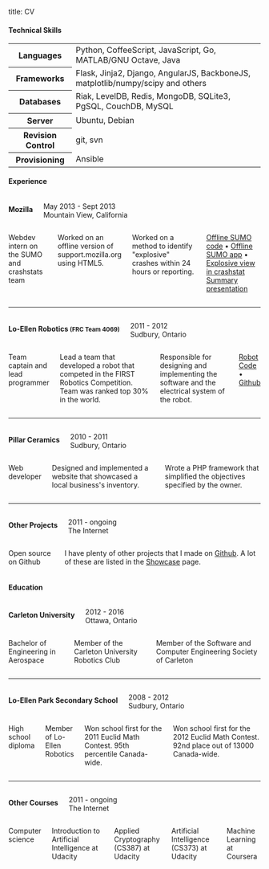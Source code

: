 title: CV


<h4>Technical Skills</h4>
<table class="cv">
  <tbody>
    <tr>
      <th>Languages</th>
      <td>Python, CoffeeScript, JavaScript, Go, MATLAB/GNU Octave, Java</td>
    </tr>
    <tr>
      <th>Frameworks</th>
      <td>Flask, Jinja2, Django, AngularJS, BackboneJS, matplotlib/numpy/scipy and others</td>
    </tr>
    <tr>
      <th>Databases</th>
      <td>Riak, LevelDB, Redis, MongoDB, SQLite3, PgSQL, CouchDB, MySQL</td>
    </tr>
    <tr>
      <th>Server</th>
      <td>Ubuntu, Debian</td>
    </tr>
    <tr>
      <th>Revision Control</th>
      <td>git, svn</td>
    </tr>
    <tr>
      <th>Provisioning</th>
      <td>Ansible</td>
    </tr>
  </tbody>
</table>

<h4>Experience</h4>

<div class="row cv">
  <div class="large-4 columns">
    <h4>Mozilla</h4>
    <p>May 2013 - Sept 2013 <br /> Mountain View, California</p>
  </div>
  <div class="large-8 columns">
    <p>Webdev intern on the SUMO and crashstats team</p>
    <p>Worked on an offline version of support.mozilla.org using HTML5.</p>
    <p>Worked on a method to identify "explosive" crashes within 24 hours or reporting.</p>
    <p><a href="https://github.com/mozilla/osumo">Offline SUMO code</a>
      &#8226;
      <a href="http://osumo.paas.allizom.org">Offline SUMO app</a>
      &#8226;
      <a href="http://crash-stats.mozilla.com/explosive">Explosive view in crashstat</a>
      <br />
    <a href="https://air.mozilla.org/intern-presentation-wu/">Summary presentation</a></p>
  </div>
</div>

<hr />

<div class="row cv">
  <div class="large-4 columns">
    <h4>Lo-Ellen Robotics <small>(FRC Team 4069)</small></h4>
    <p>2011 - 2012 <br /> Sudbury, Ontario</p>
  </div>
  <div class="large-8 columns">
    <p>Team captain and lead programmer</p>
    <p>Lead a team that developed a robot that competed in the FIRST Robotics Competition. Team was ranked top 30% in the world.</p>
    <p>Responsible for designing and implementing the software and the electrical system of the robot.</p>
    <p><a href="https://github.com/FRCTeam4069/RobotCode2012">Robot Code</a>
        &#8226;
        <a href="https://github.com/FRCTeam4069">Github</a></p>
  </div>
</div>

<hr />

<div class="row cv">
  <div class="large-4 columns">
    <h4>Pillar Ceramics</h4>
    <p>2010 - 2011 <br /> Sudbury, Ontario</p>
  </div>
  <div class="large-8 columns">
    <p>Web developer</p>
    <p>Designed and implemented a website that showcased a local business's inventory.</p>
    <p>Wrote a PHP framework that simplified the objectives specified by the owner.</p>
  </div>
</div>

<hr />

<div class="row cv separate">
  <div class="large-4 columns">
    <h4>Other Projects</h4>
    <p>2011 - ongoing <br /> The Internet</p>
  </div>
  <div class="large-8 columns">
    <p>Open source on Github</p>
    <p>I have plenty of other projects that I made on <a href="https://github.com/shuhaowu">Github</a>. A lot of these
      are listed in the <a href="/showcase">Showcase</a> page.</p>
  </div>
</div>

<h4>Education</h4>

<div class="row cv">
  <div class="large-4 columns">
    <h4>Carleton University</h4>
    <p>2012 - 2016 <br /> Ottawa, Ontario</p>
  </div>
  <div class="large-8 columns">
    <p>Bachelor of Engineering in Aerospace</p>
    <p>Member of the Carleton University Robotics Club</p>
    <p>Member of the Software and Computer Engineering Society of Carleton</p>
  </div>
</div>

<hr />

<div class="row cv">
  <div class="large-4 columns">
    <h4>Lo-Ellen Park Secondary School</h4>
    <p>2008 - 2012 <br /> Sudbury, Ontario</p>
  </div>
  <div class="large-8 columns">
    <p>High school diploma</p>
    <p>Member of Lo-Ellen Robotics</p>
    <p>Won school first for the 2011 Euclid Math Contest. <span data-tooltip class="has-tip" title="Scored 75/100">95th percentile</span> Canada-wide.</p>
    <p>Won school first for the 2012 Euclid Math Contest. <span data-tooltip class="has-tip" title="Scored 82/100">92nd place out of 13000</span> Canada-wide.</p>
  </div>
</div>

<hr />

<div class="row cv">
  <div class="large-4 columns">
    <h4>Other Courses</h4>
    <p>2011 - ongoing <br /> The Internet</p>
  </div>
  <div class="large-8 columns">
    <p>Computer science</p>
    <p>Introduction to Artificial Intelligence at Udacity</p>
    <p>Applied Cryptography (CS387) at Udacity</p>
    <p>Artificial Intelligence (CS373) at Udacity</p>
    <p>Machine Learning at Coursera</p>
  </div>
</div>
